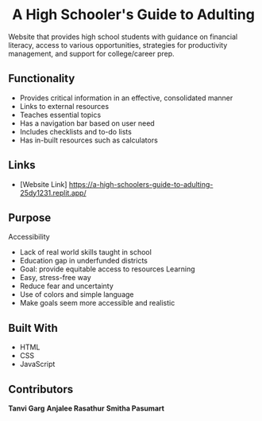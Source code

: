 <h1 align="center">A High Schooler's Guide to Adulting</h1>

<p>Website that provides high school students with guidance on financial literacy, access to various opportunities, strategies for productivity management,
  and support for college/career prep. </p>

## Functionality
- Provides critical information in an effective, consolidated manner
- Links to external resources
- Teaches essential topics
- Has a navigation bar based on user need
- Includes checklists and to-do lists
- Has in-built resources such as calculators

## Links
- [Website Link] https://a-high-schoolers-guide-to-adulting-25dy1231.replit.app/

## Purpose
Accessibility
- Lack of real world skills taught in school 
- Education gap in underfunded districts 
- Goal: provide equitable access to resources
Learning
- Easy, stress-free way
- Reduce fear and uncertainty
- Use of colors and simple language
- Make goals seem more accessible and realistic

## Built With

- HTML
- CSS
- JavaScript

## Contributors

**Tanvi Garg**
**Anjalee Rasathur**
**Smitha Pasumart**
